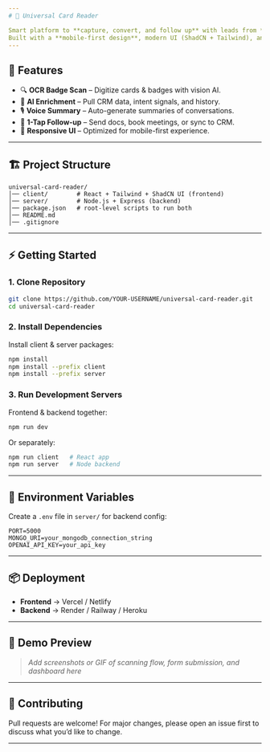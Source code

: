 ```yaml
---
# 📇 Universal Card Reader

Smart platform to **capture, convert, and follow up** with leads from **business cards, badges, and conversations** — all in one place.
Built with a **mobile-first design**, modern UI (ShadCN + Tailwind), and a **Node.js backend**.
---
```


## 🚀 Features

- 🔍 **OCR Badge Scan** – Digitize cards & badges with vision AI.
- 🧠 **AI Enrichment** – Pull CRM data, intent signals, and history.
- 🎙 **Voice Summary** – Auto-generate summaries of conversations.
- 📩 **1-Tap Follow-up** – Send docs, book meetings, or sync to CRM.
- 📱 **Responsive UI** – Optimized for mobile-first experience.

---

## 🏗 Project Structure

```
universal-card-reader/
│── client/        # React + Tailwind + ShadCN UI (frontend)
│── server/        # Node.js + Express (backend)
│── package.json   # root-level scripts to run both
│── README.md
│── .gitignore
```

---

## ⚡️ Getting Started

### 1. Clone Repository

```bash
git clone https://github.com/YOUR-USERNAME/universal-card-reader.git
cd universal-card-reader
```

### 2. Install Dependencies

Install client & server packages:

```bash
npm install
npm install --prefix client
npm install --prefix server
```

### 3. Run Development Servers

Frontend & backend together:

```bash
npm run dev
```

Or separately:

```bash
npm run client   # React app
npm run server   # Node backend
```

---

## 🔑 Environment Variables

Create a `.env` file in `server/` for backend config:

```
PORT=5000
MONGO_URI=your_mongodb_connection_string
OPENAI_API_KEY=your_api_key
```

---

## 📦 Deployment

- **Frontend** → Vercel / Netlify
- **Backend** → Render / Railway / Heroku

---

## 📸 Demo Preview

> _Add screenshots or GIF of scanning flow, form submission, and dashboard here_

---

## 🤝 Contributing

Pull requests are welcome! For major changes, please open an issue first to discuss what you’d like to change.

---
